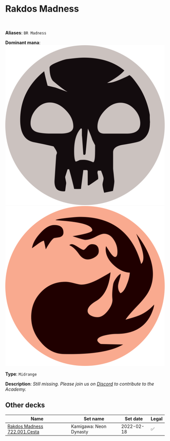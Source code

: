 <!-- This page is automatically generated by Myr: do not update it manually. Changes directly applied here will be lost. -->
# Rakdos Madness
<br/>

**Aliases**: `BR Madness`


**Dominant mana**: <img src="../resources/images/mana/B.png" class="dominant-mana-icon"/> <img src="../resources/images/mana/R.png" class="dominant-mana-icon"/>

**Type**: `Midrange`

**Description**: _Still missing. Please join us on [Discord](https://discord.gg/fYQbpjjkQ3) to contribute to the Academy._








## **Other decks**

| Name | Set name | Set date | Legal |
| -----| -------- | -------- | ----- |
| [Rakdos Madness 722.001.Cesta](https://www.mtggoldfish.com/deck/4667102) | Kamigawa: Neon Dynasty | 2022-02-18 | ✅ |





